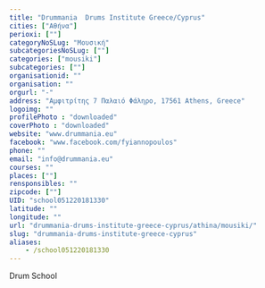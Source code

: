 ```yaml
---
title: "Drummania  Drums Institute Greece/Cyprus"
cities: ["Αθήνα"]
perioxi: [""]
categoryNoSLug: "Μουσική"
subcategoriesNoSLug: [""]
categories: ["mousiki"]
subcategories: [""]
organisationid: ""
organisation: ""
orgurl: "-"
address: "Αμφιτρίτης 7 Παλαιό Φάληρο, 17561 Athens, Greece"
logoimg: ""
profilePhoto : "downloaded"
coverPhoto : "downloaded"
website: "www.drummania.eu"
facebook: "www.facebook.com/fyiannopoulos"
phone: ""
email: "info@drummania.eu"
courses: ""
places: [""]
rensponsibles: ""
zipcode: [""]
UID: "school051220181330"
latitude: ""
longitude: ""
url: "drummania-drums-institute-greece-cyprus/athina/mousiki/"
slug: "drummania-drums-institute-greece-cyprus"
aliases:
    - /school051220181330
---
```





Drum School